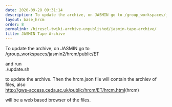 ```yaml
---
date: 2020-09-28 09:31:14
description: To update the archive, on JASMIN go to /group_workspaces/jasmin2/hrcm/public/ET
layout: base_hrcm
order: 8
permalink: /hirescl-twiki-archive-unpublished/jasmin-tape-archive/
title: JASMIN Tape Archive
---
```


<p>To update the archive, on JASMIN go to <br>/group_workspaces/jasmin2/hrcm/public/ET</p>
<p></p>
<p>and run <br>./update.sh</p>
<p></p>
<p>to update the archive. Then the hrcm.json file will contain the archiev of files, also <br> <a href="http://gws-access.ceda.ac.uk/public/hrcm/ET/hrcm.html" target="_top">http://gws-access.ceda.ac.uk/public/hrcm/ET/hrcm.html</a>(hrcm)</p>
<p></p>
<p>will be a web based browser of the files.</p>
